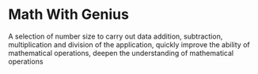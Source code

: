 # Math With Genius

A selection of number size to carry out data addition, subtraction, multiplication and division of the application, quickly improve the ability of mathematical operations, deepen the understanding of mathematical operations
